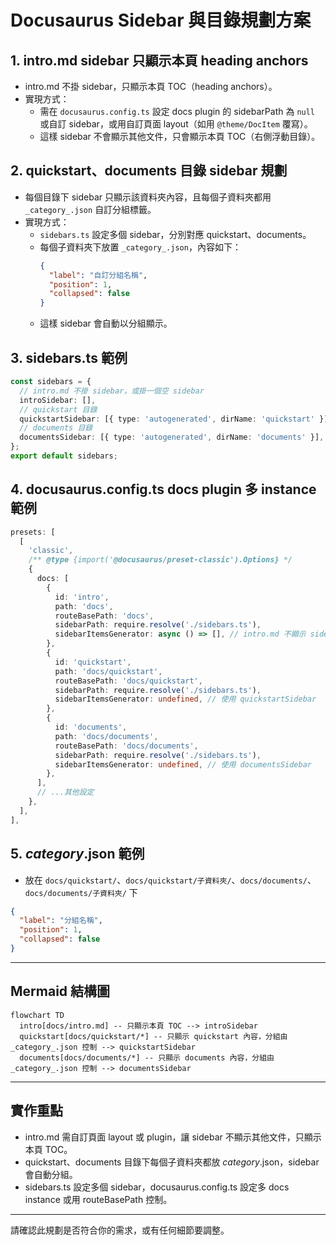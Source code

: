 # Docusaurus Sidebar 與目錄規劃方案

## 1. intro.md sidebar 只顯示本頁 heading anchors

- intro.md 不掛 sidebar，只顯示本頁 TOC（heading anchors）。
- 實現方式：
  - 需在 `docusaurus.config.ts` 設定 docs plugin 的 sidebarPath 為 `null` 或自訂 sidebar，或用自訂頁面 layout（如用 `@theme/DocItem` 覆寫）。
  - 這樣 sidebar 不會顯示其他文件，只會顯示本頁 TOC（右側浮動目錄）。

## 2. quickstart、documents 目錄 sidebar 規劃

- 每個目錄下 sidebar 只顯示該資料夾內容，且每個子資料夾都用 `_category_.json` 自訂分組標籤。
- 實現方式：
  - `sidebars.ts` 設定多個 sidebar，分別對應 quickstart、documents。
  - 每個子資料夾下放置 `_category_.json`，內容如下：
    ```json
    {
      "label": "自訂分組名稱",
      "position": 1,
      "collapsed": false
    }
    ```
  - 這樣 sidebar 會自動以分組顯示。

## 3. sidebars.ts 範例

```ts
const sidebars = {
  // intro.md 不掛 sidebar，或掛一個空 sidebar
  introSidebar: [],
  // quickstart 目錄
  quickstartSidebar: [{ type: 'autogenerated', dirName: 'quickstart' }],
  // documents 目錄
  documentsSidebar: [{ type: 'autogenerated', dirName: 'documents' }],
};
export default sidebars;
```

## 4. docusaurus.config.ts docs plugin 多 instance 範例

```ts
presets: [
  [
    'classic',
    /** @type {import('@docusaurus/preset-classic').Options} */
    {
      docs: [
        {
          id: 'intro',
          path: 'docs',
          routeBasePath: 'docs',
          sidebarPath: require.resolve('./sidebars.ts'),
          sidebarItemsGenerator: async () => [], // intro.md 不顯示 sidebar
        },
        {
          id: 'quickstart',
          path: 'docs/quickstart',
          routeBasePath: 'docs/quickstart',
          sidebarPath: require.resolve('./sidebars.ts'),
          sidebarItemsGenerator: undefined, // 使用 quickstartSidebar
        },
        {
          id: 'documents',
          path: 'docs/documents',
          routeBasePath: 'docs/documents',
          sidebarPath: require.resolve('./sidebars.ts'),
          sidebarItemsGenerator: undefined, // 使用 documentsSidebar
        },
      ],
      // ...其他設定
    },
  ],
],
```

## 5. _category_.json 範例

- 放在 `docs/quickstart/`、`docs/quickstart/子資料夾/`、`docs/documents/`、`docs/documents/子資料夾/` 下
```json
{
  "label": "分組名稱",
  "position": 1,
  "collapsed": false
}
```

---

## Mermaid 結構圖

```mermaid
flowchart TD
  intro[docs/intro.md] -- 只顯示本頁 TOC --> introSidebar
  quickstart[docs/quickstart/*] -- 只顯示 quickstart 內容，分組由 _category_.json 控制 --> quickstartSidebar
  documents[docs/documents/*] -- 只顯示 documents 內容，分組由 _category_.json 控制 --> documentsSidebar
```

---

## 實作重點

- intro.md 需自訂頁面 layout 或 plugin，讓 sidebar 不顯示其他文件，只顯示本頁 TOC。
- quickstart、documents 目錄下每個子資料夾都放 _category_.json，sidebar 會自動分組。
- sidebars.ts 設定多個 sidebar，docusaurus.config.ts 設定多 docs instance 或用 routeBasePath 控制。

---

請確認此規劃是否符合你的需求，或有任何細節要調整。